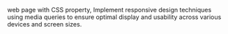 web page with CSS
property, Implement responsive design
techniques using media queries to ensure
optimal display and usability across
various devices and screen sizes.
